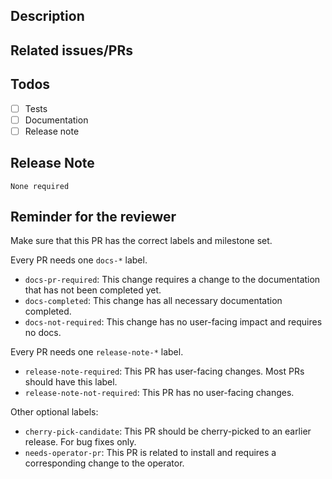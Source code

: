 ## Description

<!-- A few sentences describing the overall goals of the pull request's commits.
Please include
- the type of fix - (e.g. bug fix, new feature, documentation)
- some details on _why_ this PR should be merged
- the details of the testing you've done on it (both manual and automated)
- which components are affected by this PR
- links to issues that this PR addresses
-->

## Related issues/PRs

<!-- If appropriate, include a link to the issue this fixes.
fixes <ISSUE LINK>

If appropriate, add links to any number of PRs documented by this PR
documents <PR LINK>
-->

## Todos

- [ ] Tests
- [ ] Documentation
- [ ] Release note

## Release Note

<!-- Writing a release note:
- By default, no release note action is required.
- If you're unsure whether or not your PR needs a note, ask your reviewer for guidance.
- If this PR requires a release note, update the block below to include a concise note describing
  the change and any important impacts this PR may have.
-->

```release-note
None required
```

## Reminder for the reviewer

Make sure that this PR has the correct labels and milestone set.

Every PR needs one `docs-*` label.

- `docs-pr-required`: This change requires a change to the documentation that has not been completed yet.
- `docs-completed`: This change has all necessary documentation completed.
- `docs-not-required`: This change has no user-facing impact and requires no docs.

Every PR needs one `release-note-*` label.

- `release-note-required`: This PR has user-facing changes. Most PRs should have this label.
- `release-note-not-required`: This PR has no user-facing changes.

Other optional labels:

- `cherry-pick-candidate`: This PR should be cherry-picked to an earlier release. For bug fixes only.
- `needs-operator-pr`: This PR is related to install and requires a corresponding change to the operator.
